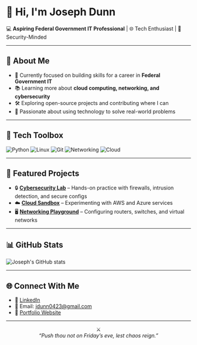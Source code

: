 # 👋 Hi, I'm Joseph Dunn

💻 **Aspiring Federal Government IT Professional** | 🌐 Tech Enthusiast | 🔐 Security-Minded

---

## 🚀 About Me
- 🎯 Currently focused on building skills for a career in **Federal Government IT**
- 📚 Learning more about **cloud computing, networking, and cybersecurity**
- 🛠️ Exploring open-source projects and contributing where I can
- 🌟 Passionate about using technology to solve real-world problems

---

## 🧰 Tech Toolbox
![Python](https://img.shields.io/badge/-Python-3776AB?logo=python&logoColor=white)
![Linux](https://img.shields.io/badge/-Linux-FCC624?logo=linux&logoColor=black)
![Git](https://img.shields.io/badge/-Git-F05032?logo=git&logoColor=white)
![Networking](https://img.shields.io/badge/-Networking-0078D7?logo=cisco&logoColor=white)
![Cloud](https://img.shields.io/badge/-Cloud-4285F4?logo=googlecloud&logoColor=white)

---

## 📂 Featured Projects
- 🔒 **[Cybersecurity Lab](#)** – Hands-on practice with firewalls, intrusion detection, and secure configs
- ☁️ **[Cloud Sandbox](#)** – Experimenting with AWS and Azure services
- 🖥️ **[Networking Playground](#)** – Configuring routers, switches, and virtual networks

---

## 📊 GitHub Stats
![Joseph's GitHub stats](https://github-readme-stats.vercel.app/api?username=joedunn123456789&show_icons=true&theme=tokyonight)

---

## 🌐 Connect With Me
- 💼 [LinkedIn](#)  
- 📧 Email: jdunn0423@gmail.com  
- 📝 [Portfolio Website](#)  

---

<p align="center">⚔️<br>
<em>“Push thou not on Friday’s eve, lest chaos reign.”</em></p>

